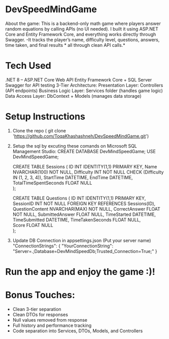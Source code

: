 # DevSpeedMindGame 
About the game:
This is a backend-only math game where players answer random equations by calling APIs (no UI needed). I built it using ASP.NET Core and Entity Framework Core, and everything works directly through Swagger.
-It tracks the player’s name, difficulty level, questions, answers, time taken, and final results * all through clean API calls.*

# Tech Used
.NET 8 – ASP.NET Core Web API
Entity Framework Core + SQL Server
Swagger for API testing
3-Tier Architecture:
    Presentation Layer: Controllers (API endpoints)
    Business Logic Layer: Services folder (handles game logic)
    Data Access Layer: DbContext + Models (manages data storage)

# Setup Instructions
1. Clone the repo ( git clone 'https://github.com/ToqaKhashashneh/DevSpeedMindGame.git')
2. Setup the sql by excuting these comands on Microsoft SQL Management Studio:
   CREATE DATABASE DevMindSpeedGame;
      USE DevMindSpeedGame;
   
      CREATE TABLE Sessions (
          ID INT IDENTITY(1,1) PRIMARY KEY,
          Name NVARCHAR(100) NOT NULL,
          Difficulty INT NOT NULL CHECK (Difficulty IN (1, 2, 3, 4)),
          StartTime DATETIME,
          EndTime DATETIME,
          TotalTimeSpentSeconds FLOAT NULL  
      );
      
      CREATE TABLE Questions (
          ID INT IDENTITY(1,1) PRIMARY KEY,
          SessionID INT NOT NULL FOREIGN KEY REFERENCES Sessions(ID),
          QuestionContent NVARCHAR(MAX) NOT NULL,
          CorrectAnswer FLOAT NOT NULL,
          SubmittedAnswer FLOAT NULL,
          TimeStarted DATETIME,
          TimeSubmitted DATETIME,
          TimeTakenSeconds FLOAT NULL,      
          Score FLOAT NULL                  
      );

3. Update DB Connection in appsettings.json (Put your server name)
   "ConnectionStrings": {
  "YourConnectionString": "Server=.;Database=DevMindSpeedDb;Trusted_Connection=True;"
}

 # Run the app and enjoy the game :)!

# Bonus Touches:
* Clean 3-tier separation
* Clean DTOs for responses
* Null values removed from response
* Full history and performance tracking
* Code separation into Services, DTOs, Models, and Controllers
  

